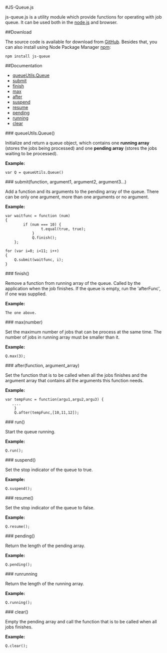 #JS-Queue.js

js-queue.js is a utility module which provide functions for operating with job queue. It can be used both in the [node.js](http://nodejs.org) and browser.

##Download

The source code is available for download from [GitHub](https://github.com/rranauro/js-queue). Besides that, you can also install using Node Package Manager [npm](https://npmjs.org):

    npm install js-queue

##Documentation

* [queueUtils.Queue](#queueUtils.Queue)
* [submit](#submit)
* [finish](#finish)
* [max](#max)
* [after](#after)
* [suspend](#suspend)
* [resume](#resume)
* [pending](#pending)
* [running](#running)
* [clear](#clear)

<a name="queueUtils.Queue" />
### queueUtils.Queue()

Initialize and return a queue object, which contains one __running array__ (stores the jobs being processed) and one __pending array__ (stores the jobs waiting to be processed). 

__Example:__

    var Q = queueUtils.Queue()
    
<a name="submit" />
### submit(function, argument1, argument2, argument3...)

Add a function and its arguments to the pending array of the queue. There can be only one argument, more than one arguments or no argument.

__Example:__

    var waitfunc = function (num) 
    {
  			if (num === 10) {
					t.equal(true, true);
				}				
				Q.finish();
		};
    
    for (var i=0; i<11; i++) 
    { 
        Q.submit(waitfunc, i); 
    }

<a name="finish" />
### finish()

Remove a function from running array of the queue. Called by the application when the job finishes. If the queue is empty, run the 'afterFunc', if one was supplied.

__Example:__

    The one above.
    
<a name="max" />
### max(number)

Set the maximum number of jobs that can be process at the same time. The number of jobs in running array must be smaller than it.

__Example:__

    Q.max(3);
    
<a name="after" />
### after(function, argument_array)

Set the function that is to be called when all the jobs finishes and the argument array that contains all the arguments this function needs.

__Example:__

    var tempFunc = function(argu1,argu2,argu3) {
  	   ....
		}
		Q.after(tempFunc,[10,11,12]);
    
<a name="run" />
### run()

Start the queue running.

__Example:__

    Q.run();
  
<a name="suspend" />
### suspend()

Set the stop indicator of the queue to true.

__Example:__

    Q.suspend();

<a name="resume" />
### resume()

Set the stop indicator of the queue to false.

__Example:__

    Q.resume();
  
<a name="pending" />
### pending()

Return the length of the pending array.

__Example:__

    Q.pending();
  
<a name="running" />
### runrunning

Return the length of the running array.

__Example:__

    Q.running();
  
<a name="clear" />
### clear()

Empty the pending array and call the function that is to be called when all jobs finishes.

__Example:__

    Q.clear();
  
